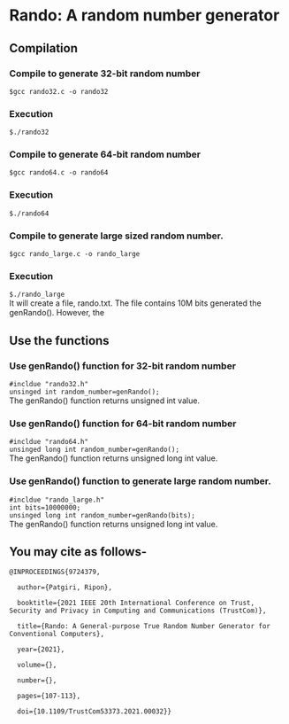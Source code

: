 # Rando: A random number generator

## Compilation
### Compile to generate 32-bit random number
`$gcc rando32.c -o rando32`

### Execution
`$./rando32`

### Compile to generate 64-bit random number
`$gcc rando64.c -o rando64`

### Execution
`$./rando64`

### Compile to generate large sized random number.
`$gcc rando_large.c -o rando_large`

### Execution
`$./rando_large`\
It will create a file, rando.txt. The file contains 10M bits generated the genRando(). However, the

## Use the functions

### Use genRando() function for 32-bit random number

`#incldue "rando32.h" `\
`unsinged int random_number=genRando();`\
The genRando() function returns unsigned int value.

### Use genRando() function for 64-bit random number

`#incldue "rando64.h"`\
`unsinged long int random_number=genRando();`\
The genRando() function returns unsigned long int value.

### Use genRando() function to generate large random number.

`#incldue "rando_large.h"`\
`int bits=10000000;`\
`unsinged long int random_number=genRando(bits);`\
The genRando() function returns unsigned long int value.


## You may cite as follows-

``` 
@INPROCEEDINGS{9724379,

  author={Patgiri, Ripon},

  booktitle={2021 IEEE 20th International Conference on Trust, Security and Privacy in Computing and Communications (TrustCom)}, 

  title={Rando: A General-purpose True Random Number Generator for Conventional Computers}, 

  year={2021},

  volume={},

  number={},

  pages={107-113},

  doi={10.1109/TrustCom53373.2021.00032}}
```
